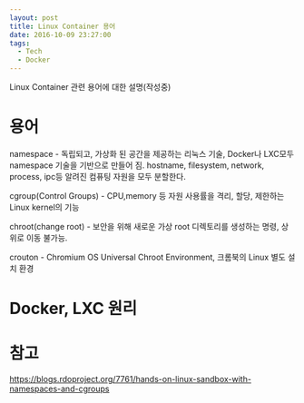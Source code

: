 ```yaml
---
layout: post
title: Linux Container 용어
date: 2016-10-09 23:27:00
tags:
  - Tech
  - Docker
---
```


Linux Container 관련 용어에 대한 설명(작성중)


# 용어

namespace - 독립되고, 가상화 된 공간을 제공하는 리눅스 기술, Docker나 LXC모두 namespace 기술을 기반으로 만들어 짐. hostname, filesystem, network, process, ipc등 알려진 컴퓨팅 자원을 모두 분할한다.

cgroup(Control Groups) - CPU,memory 등 자원 사용률을 격리, 할당, 제한하는 Linux kernel의 기능


chroot(change root) - 보안을 위해 새로운 가상 root 디렉토리를 생성하는 명령, 상위로 이동 불가능.


crouton - Chromium OS Universal Chroot Environment, 크롬북의 Linux 별도 설치 환경


# Docker, LXC 원리



# 참고

https://blogs.rdoproject.org/7761/hands-on-linux-sandbox-with-namespaces-and-cgroups
